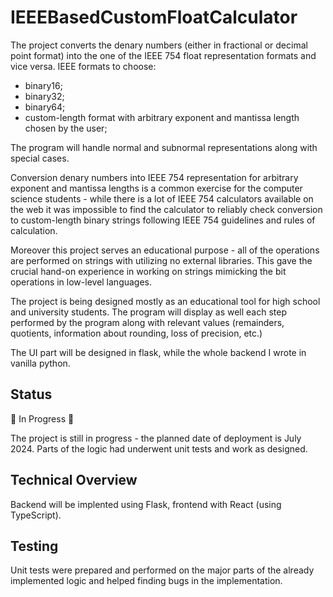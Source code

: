 # IEEEBasedCustomFloatCalculator

The project converts the denary numbers (either in fractional or decimal point format)
into the one of the IEEE 754 float representation formats and vice versa. IEEE formats to choose:
- binary16;
- binary32;
- binary64;
- custom-length format with arbitrary exponent and mantissa length chosen by the user;

The program will handle normal and subnormal representations along with special cases.

Conversion denary numbers into IEEE 754 representation for arbitrary exponent and mantissa lengths is a common exercise for the computer science students - while
there is a lot of IEEE 754 calculators available on the web it was impossible to find the calculator to reliably check
conversion to custom-length binary strings following IEEE 754 guidelines and rules of calculation.

Moreover this project serves an educational purpose - all of the operations are performed on strings with utilizing no external libraries.
This gave the crucial hand-on experience in working on strings mimicking the bit operations in low-level languages.

The project is being designed mostly as an educational tool for high school and university students. The program will display as well each step performed by the program
along with relevant values (remainders, quotients, information about rounding, loss of precision, etc.)

The UI part will be designed in flask, while the whole backend I wrote in vanilla python.

## Status

🚧 In Progress 🚧

The project is still in progress - the planned date of deployment is July 2024. Parts of the logic had underwent
unit tests and work as designed.

## Technical Overview

Backend will be implented using Flask, frontend with React (using TypeScript).

## Testing

Unit tests were prepared and performed on the major parts of the already implemented logic and helped finding bugs
in the implementation.

